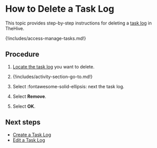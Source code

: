 # How to Delete a Task Log

This topic provides step-by-step instructions for deleting a [task log](about-task-logs.md) in TheHive.

{!includes/access-manage-tasks.md!}

<h2>Procedure</h2>

1. [Locate the task log](../tasks/search-for-tasks/find-a-task-log.md) you want to delete.

2. {!includes/activity-section-go-to.md!}

3. Select :fontawesome-solid-ellipsis: next the task log.

4. Select **Remove**.

5. Select **OK**.

<h2>Next steps</h2>

* [Create a Task Log](create-a-task-log.md)
* [Edit a Task Log](edit-a-task-log.md)

